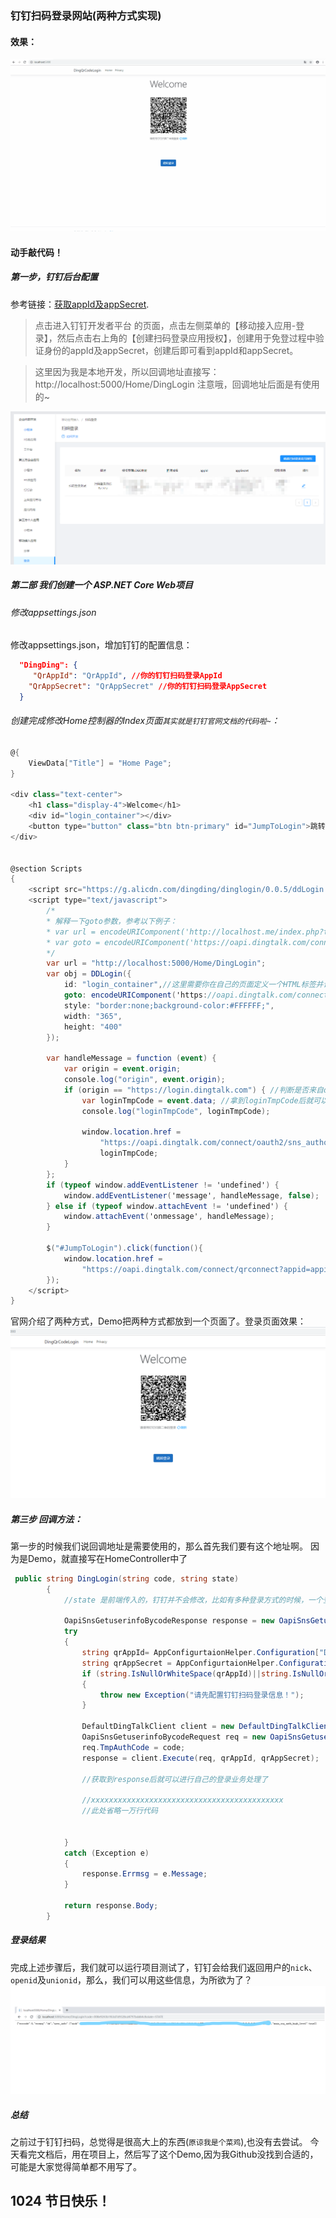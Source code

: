 ### 钉钉扫码登录网站(两种方式实现)

#### 效果：
![效果]( /lib/DingQrCodeLogin.gif "效果")

#### 动手敲代码！

##### 第一步，钉钉后台配置 
参考链接：[获取appId及appSecret](https://ding-doc.dingtalk.com/doc#/serverapi2/kymkv6 "获取appId及appSecret").
> 点击进入钉钉开发者平台 的页面，点击左侧菜单的【移动接入应用-登录】，然后点击右上角的【创建扫码登录应用授权】，创建用于免登过程中验证身份的appId及appSecret，创建后即可看到appId和appSecret。

> 这里因为我是本地开发，所以回调地址直接写：http://localhost:5000/Home/DingLogin
> 注意哦，回调地址后面是有使用的~

![钉钉后台配置]( /lib/钉钉配置.png "钉钉后台配置")

##### 第二部 我们创建一个 ASP.NET Core Web项目

###### 修改appsettings.json

修改appsettings.json，增加钉钉的配置信息：

``` json
  "DingDing": {
     "QrAppId": "QrAppId", //你的钉钉扫码登录AppId
    "QrAppSecret": "QrAppSecret" //你的钉钉扫码登录AppSecret
  }
```

###### 创建完成修改Home控制器的Index页面`其实就是钉钉官网文档的代码啦~`：

``` csharp
@{
    ViewData["Title"] = "Home Page";
}

<div class="text-center">
    <h1 class="display-4">Welcome</h1>
    <div id="login_container"></div>
    <button type="button" class="btn btn-primary" id="JumpToLogin">跳转登录</button>
</div>


@section Scripts
{
    <script src="https://g.alicdn.com/dingding/dinglogin/0.0.5/ddLogin.js"></script>
    <script type="text/javascript">
        /*
        * 解释一下goto参数，参考以下例子：
        * var url = encodeURIComponent('http://localhost.me/index.php?test=1&aa=2');
        * var goto = encodeURIComponent('https://oapi.dingtalk.com/connect/oauth2/sns_authorize?appid=appid&response_type=code&scope=snsapi_login&state=STATE&redirect_uri='+url)
        */
        var url = "http://localhost:5000/Home/DingLogin";
        var obj = DDLogin({
            id: "login_container",//这里需要你在自己的页面定义一个HTML标签并设置id，例如<div id="login_container"></div>或<span id="login_container"></span>
            goto: encodeURIComponent('https://oapi.dingtalk.com/connect/oauth2/sns_authorize?appid=appid&response_type=code&scope=snsapi_login&state=STATE&redirect_uri=' + url), //请参考注释里的方式
            style: "border:none;background-color:#FFFFFF;",
            width: "365",
            height: "400"
        });

        var handleMessage = function (event) {
            var origin = event.origin;
            console.log("origin", event.origin);
            if (origin == "https://login.dingtalk.com") { //判断是否来自ddLogin扫码事件。
                var loginTmpCode = event.data; //拿到loginTmpCode后就可以在这里构造跳转链接进行跳转了
                console.log("loginTmpCode", loginTmpCode);

                window.location.href =
                    "https://oapi.dingtalk.com/connect/oauth2/sns_authorize?appid=appid&response_type=code&scope=snsapi_login&state=STATE&redirect_uri=REDIRECT_URI&loginTmpCode=" +
                    loginTmpCode;
            }
        };
        if (typeof window.addEventListener != 'undefined') {
            window.addEventListener('message', handleMessage, false);
        } else if (typeof window.attachEvent != 'undefined') {
            window.attachEvent('onmessage', handleMessage);
        }

        $("#JumpToLogin").click(function(){
            window.location.href =
                "https://oapi.dingtalk.com/connect/qrconnect?appid=appid&response_type=code&scope=snsapi_login&state=LoginDing&redirect_uri=http://localhost:5000/Home/DingLogin";
        });
    </script>
}

```
官网介绍了两种方式，Demo把两种方式都放到一个页面了。登录页面效果：
![登录页面效果]( /lib/登录页.png "登录页面效果")

##### 第三步 回调方法：
第一步的时候我们说回调地址是需要使用的，那么首先我们要有这个地址啊。
因为是Demo，就直接写在HomeController中了
``` csharp
 public string DingLogin(string code, string state)
        {
            //state 是前端传入的，钉钉并不会修改，比如有多种登录方式的时候，一个登录方法判断登录方式可以进行不同的处理。

            OapiSnsGetuserinfoBycodeResponse response = new OapiSnsGetuserinfoBycodeResponse();
            try
            {
                string qrAppId= AppConfigurtaionHelper.Configuration["DingDing:QrAppId"];
                string qrAppSecret = AppConfigurtaionHelper.Configuration["DingDing:QrAppSecret"];
                if (string.IsNullOrWhiteSpace(qrAppId)||string.IsNullOrWhiteSpace(qrAppSecret))
                {
                    throw new Exception("请先配置钉钉扫码登录信息！");
                }

                DefaultDingTalkClient client = new DefaultDingTalkClient("https://oapi.dingtalk.com/sns/getuserinfo_bycode");
                OapiSnsGetuserinfoBycodeRequest req = new OapiSnsGetuserinfoBycodeRequest();
                req.TmpAuthCode = code;
                response = client.Execute(req, qrAppId, qrAppSecret); 

                //获取到response后就可以进行自己的登录业务处理了

                //xxxxxxxxxxxxxxxxxxxxxxxxxxxxxxxxxxxxxxxxxxx
                //此处省略一万行代码


            }
            catch (Exception e)
            {
                response.Errmsg = e.Message;
            }

            return response.Body;
        }
```
##### 登录结果
完成上述步骤后，我们就可以运行项目测试了，钉钉会给我们返回用户的`nick`、`openid`及`unionid`，那么，我们可以用这些信息，为所欲为了？
![登录结果]( /lib/登录结果.png "登录结果")


##### 总结

之前过于钉钉扫码，总觉得是很高大上的东西(`原谅我是个菜鸡`),也没有去尝试。
今天看完文档后，用在项目上，然后写了这个Demo,因为我Github没找到合适的，可能是大家觉得简单都不用写了。

## 1024 节日快乐！